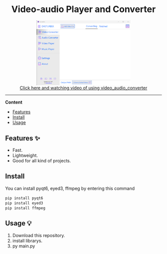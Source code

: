 <div align="center">

  <br>
  <br>
  <h1>
    <b>Video-audio Player and Converter</b>
    <br>
  </h1>
    <a href="https://www.youtube.com/watch?v=axRjM_d8mz4">
      <img src="https://github.com/dasturbek/video_audio_player_and_converter_/blob/master/img.png" width=60% align="center"><br>
      Click here and watching video of using video_audio_converter
    </a>
    
</div>

---

**Content**

* [Features](##features)
* [Install](##install)
* [Usage](##usage)

## Features ✨
* Fast.
* Lightweight.
* Good for all kind of projects.

## Install

You can install pyqt6, eyed3, ffmpeg by entering this command
```
pip install pyqt6
pip install eyed3
pip install ffmpeg
```

## Usage 💡
1. Download this repository.
2. install librarys.
3. py main.py
